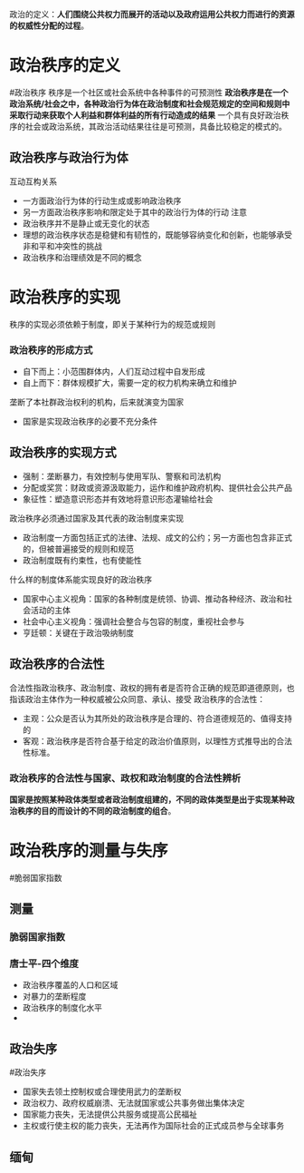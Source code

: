 
政治的定义：**人们围绕公共权力而展开的活动以及政府运用公共权力而进行的资源的权威性分配的过程**。

# 政治秩序的定义
#政治秩序
秩序是一个社区或社会系统中各种事件的可预测性
**政治秩序是在一个政治系统/社会之中，各种政治行为体在政治制度和社会规范规定的空间和规则中采取行动来获取个人利益和群体利益的所有行动造成的结果**
一个具有良好政治秩序的社会或政治系统，其政治活动结果往往是可预测，具备比较稳定的模式的。
## 政治秩序与政治行为体
互动互构关系
- 一方面政治行为体的行动生成或影响政治秩序
- 另一方面政治秩序影响和限定处于其中的政治行为体的行动
注意
- 政治秩序并不是静止或无变化的状态
- 理想的政治秩序状态是稳健和有韧性的，既能够容纳变化和创新，也能够承受非和平和冲突性的挑战
- 政治秩序和治理绩效是不同的概念
# 政治秩序的实现
秩序的实现必须依赖于制度，即关于某种行为的规范或规则
### 政治秩序的形成方式
- 自下而上：小范围群体内，人们互动过程中自发形成
- 自上而下：群体规模扩大，需要一定的权力机构来确立和维护

垄断了本社群政治权利的机构，后来就演变为国家
- 国家是实现政治秩序的必要不充分条件
## 政治秩序的实现方式
- 强制：垄断暴力，有效控制与使用军队、警察和司法机构
- 分配或奖赏：财政或资源汲取能力，运作和维护政府机构、提供社会公共产品
- 象征性：塑造意识形态并有效地将意识形态灌输给社会

政治秩序必须通过国家及其代表的政治制度来实现
- 政治制度一方面包括正式的法律、法规、成文的公约；另一方面也包含非正式的，但被普遍接受的规则和规范
- 政治制度既有约束性，也有使能性

什么样的制度体系能实现良好的政治秩序
- 国家中心主义视角：国家的各种制度是统领、协调、推动各种经济、政治和社会活动的主体
- 社会中心主义视角：强调社会整合与包容的制度，重视社会参与
- 亨廷顿：关键在于政治吸纳制度
## **政治秩序的合法性**
合法性指政治秩序、政治制度、政权的拥有者是否符合正确的规范即道德原则，也指该政治主体作为一种权威被公众同意、承认、接受
政治秩序的合法性：
- 主观：公众是否认为其所处的政治秩序是合理的、符合道德规范的、值得支持的
- 客观：政治秩序是否符合基于给定的政治价值原则，以理性方式推导出的合法性标准。
### 政治秩序的合法性与国家、政权和政治制度的合法性辨析
**国家是按照某种政体类型或者政治制度组建的，不同的政体类型是出于实现某种政治秩序的目的而设计的不同的政治制度的组合**。
# 政治秩序的测量与失序
#脆弱国家指数 
## 测量
### 脆弱国家指数

### 唐士平-四个维度
- 政治秩序覆盖的人口和区域
- 对暴力的垄断程度
- 政治秩序的制度化水平
- 
## 政治失序
#政治失序
- 国家失去领土控制权或合理使用武力的垄断权
- 政治权力、政府权威崩溃、无法就国家或公共事务做出集体决定
- 国家能力丧失，无法提供公共服务或提高公民福祉
- 主权或行使主权的能力丧失，无法再作为国际社会的正式成员参与全球事务
## 缅甸
## 




